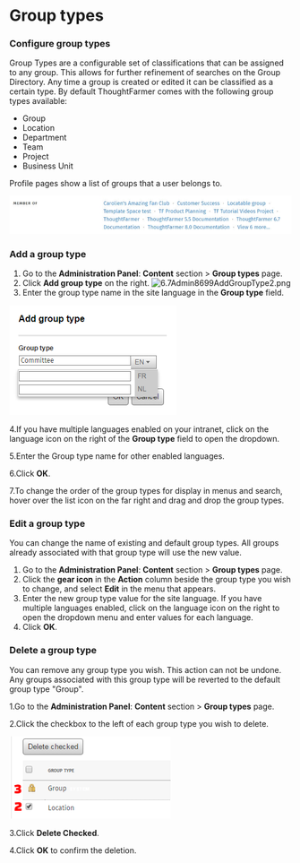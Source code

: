 # Group types

### Configure group types

Group Types are a configurable set of classifications that can be assigned to any group. This allows for further refinement of searches on the Group Directory. Any time a group is created or edited it can be classified as a certain type. By default ThoughtFarmer comes with the following group types available:

* Group
* Location
* Department
* Team
* Project
* Business Unit

Profile pages show a list of groups that a user belongs to.

![](../../.gitbook/assets/1%20%2894%29.jpg)

### Add a group type

1. Go to the **Administration Panel**: **Content** section &gt; **Group types** page.
2. Click **Add group type** on the right.  ![6.7Admin8699AddGroupType2.png](https://community.thoughtfarmer.com/imagethumb/123058300000/16698/119x43/False/6.7Admin8699AddGroupType2.png)  
3. Enter the group type name in the site language in the **Group type** field.

![](../../.gitbook/assets/2%20%2873%29.png)

4.If you have multiple languages enabled on your intranet, click on the language icon on the right of the **Group type** field to open the dropdown.

5.Enter the Group type name for other enabled languages.

6.Click **OK**.

7.To change the order of the group types for display in menus and search, hover over the list icon on the far right and drag and drop the group types.

### Edit a group type

You can change the name of existing and default group types. All groups already associated with that group type will use the new value.

1. Go to the **Administration Panel**: **Content** section &gt; **Group types** page.
2. Click the **gear icon** in the **Action** column beside the group type you wish to change, and select **Edit** in the menu that appears.
3. Enter the new group type value for the site language. If you have multiple languages enabled, click on the language icon on the right to open the dropdown menu and enter values for each language.
4. Click **OK**.

### Delete a group type

You can remove any group type you wish. This action can not be undone. Any groups associated with this group type will be reverted to the default group type "Group".

1.Go to the **Administration Panel**: **Content** section &gt; **Group types** page.

2.Click the checkbox to the left of each group type you wish to delete.

![](../../.gitbook/assets/3%20%2824%29.png)

3.Click **Delete Checked**.

4.Click **OK** to confirm the deletion.

